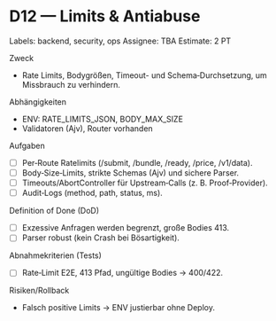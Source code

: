 # D12 — Limits & Antiabuse
Labels: backend, security, ops
Assignee: TBA
Estimate: 2 PT

Zweck
- Rate Limits, Bodygrößen, Timeout- und Schema‑Durchsetzung, um Missbrauch zu verhindern.

Abhängigkeiten
- ENV: RATE_LIMITS_JSON, BODY_MAX_SIZE
- Validatoren (Ajv), Router vorhanden

Aufgaben
- [ ] Per‑Route Ratelimits (/submit, /bundle, /ready, /price, /v1/data).
- [ ] Body‑Size‑Limits, strikte Schemas (Ajv) und sichere Parser.
- [ ] Timeouts/AbortController für Upstream‑Calls (z. B. Proof‑Provider).
- [ ] Audit‑Logs (method, path, status, ms).

Definition of Done (DoD)
- [ ] Exzessive Anfragen werden begrenzt, große Bodies 413.
- [ ] Parser robust (kein Crash bei Bösartigkeit).

Abnahmekriterien (Tests)
- [ ] Rate‑Limit E2E, 413 Pfad, ungültige Bodies → 400/422.

Risiken/Rollback
- Falsch positive Limits → ENV justierbar ohne Deploy.
